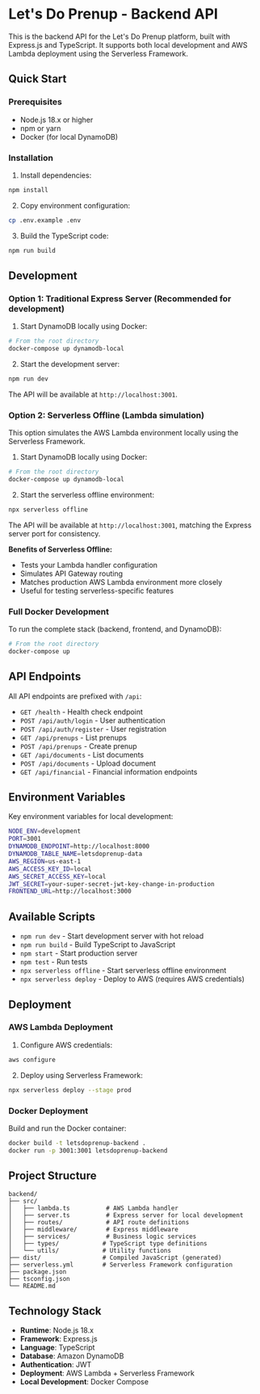 # Let's Do Prenup - Backend API

This is the backend API for the Let's Do Prenup platform, built with Express.js and TypeScript. It supports both local development and AWS Lambda deployment using the Serverless Framework.

## Quick Start

### Prerequisites
- Node.js 18.x or higher
- npm or yarn
- Docker (for local DynamoDB)

### Installation

1. Install dependencies:
```bash
npm install
```

2. Copy environment configuration:
```bash
cp .env.example .env
```

3. Build the TypeScript code:
```bash
npm run build
```

## Development

### Option 1: Traditional Express Server (Recommended for development)

1. Start DynamoDB locally using Docker:
```bash
# From the root directory
docker-compose up dynamodb-local
```

2. Start the development server:
```bash
npm run dev
```

The API will be available at `http://localhost:3001`.

### Option 2: Serverless Offline (Lambda simulation)

This option simulates the AWS Lambda environment locally using the Serverless Framework.

1. Start DynamoDB locally using Docker:
```bash
# From the root directory  
docker-compose up dynamodb-local
```

2. Start the serverless offline environment:
```bash
npx serverless offline
```

The API will be available at `http://localhost:3001`, matching the Express server port for consistency.

**Benefits of Serverless Offline:**
- Tests your Lambda handler configuration
- Simulates API Gateway routing
- Matches production AWS Lambda environment more closely
- Useful for testing serverless-specific features

### Full Docker Development

To run the complete stack (backend, frontend, and DynamoDB):

```bash
# From the root directory
docker-compose up
```

## API Endpoints

All API endpoints are prefixed with `/api`:

- `GET /health` - Health check endpoint
- `POST /api/auth/login` - User authentication
- `POST /api/auth/register` - User registration
- `GET /api/prenups` - List prenups
- `POST /api/prenups` - Create prenup
- `GET /api/documents` - List documents
- `POST /api/documents` - Upload document
- `GET /api/financial` - Financial information endpoints

## Environment Variables

Key environment variables for local development:

```bash
NODE_ENV=development
PORT=3001
DYNAMODB_ENDPOINT=http://localhost:8000
DYNAMODB_TABLE_NAME=letsdoprenup-data
AWS_REGION=us-east-1
AWS_ACCESS_KEY_ID=local
AWS_SECRET_ACCESS_KEY=local
JWT_SECRET=your-super-secret-jwt-key-change-in-production
FRONTEND_URL=http://localhost:3000
```

## Available Scripts

- `npm run dev` - Start development server with hot reload
- `npm run build` - Build TypeScript to JavaScript
- `npm start` - Start production server
- `npm test` - Run tests
- `npx serverless offline` - Start serverless offline environment
- `npx serverless deploy` - Deploy to AWS (requires AWS credentials)

## Deployment

### AWS Lambda Deployment

1. Configure AWS credentials:
```bash
aws configure
```

2. Deploy using Serverless Framework:
```bash
npx serverless deploy --stage prod
```

### Docker Deployment

Build and run the Docker container:

```bash
docker build -t letsdoprenup-backend .
docker run -p 3001:3001 letsdoprenup-backend
```

## Project Structure

```
backend/
├── src/
│   ├── lambda.ts          # AWS Lambda handler
│   ├── server.ts          # Express server for local development
│   ├── routes/            # API route definitions
│   ├── middleware/        # Express middleware
│   ├── services/          # Business logic services
│   ├── types/            # TypeScript type definitions
│   └── utils/            # Utility functions
├── dist/                 # Compiled JavaScript (generated)
├── serverless.yml        # Serverless Framework configuration
├── package.json
├── tsconfig.json
└── README.md
```

## Technology Stack

- **Runtime**: Node.js 18.x
- **Framework**: Express.js
- **Language**: TypeScript
- **Database**: Amazon DynamoDB
- **Authentication**: JWT
- **Deployment**: AWS Lambda + Serverless Framework
- **Local Development**: Docker Compose